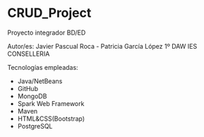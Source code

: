 # CRUD_Project

Proyecto integrador BD/ED

Autor/es:
Javier Pascual Roca - Patricia García López
1º DAW IES CONSELLERIA

Tecnologías empleadas:

- Java/NetBeans
- GitHub
- MongoDB
- Spark Web Framework
- Maven
- HTML&CSS(Bootstrap)
- PostgreSQL





